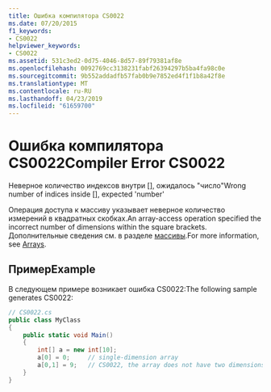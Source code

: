 ```yaml
---
title: Ошибка компилятора CS0022
ms.date: 07/20/2015
f1_keywords:
- CS0022
helpviewer_keywords:
- CS0022
ms.assetid: 531c3ed2-0d75-4046-8d57-89f79381af8e
ms.openlocfilehash: 0092769cc3138231fabf26394297b5ba4fa98c0e
ms.sourcegitcommit: 9b552addadfb57fab0b9e7852ed4f1f1b8a42f8e
ms.translationtype: MT
ms.contentlocale: ru-RU
ms.lasthandoff: 04/23/2019
ms.locfileid: "61659700"
---
```

# <a name="compiler-error-cs0022"></a><span data-ttu-id="69cb2-102">Ошибка компилятора CS0022</span><span class="sxs-lookup"><span data-stu-id="69cb2-102">Compiler Error CS0022</span></span>
<span data-ttu-id="69cb2-103">Неверное количество индексов внутри [], ожидалось "число"</span><span class="sxs-lookup"><span data-stu-id="69cb2-103">Wrong number of indices inside [], expected 'number'</span></span>  
  
 <span data-ttu-id="69cb2-104">Операция доступа к массиву указывает неверное количество измерений в квадратных скобках.</span><span class="sxs-lookup"><span data-stu-id="69cb2-104">An array-access operation specified the incorrect number of dimensions within the square brackets.</span></span> <span data-ttu-id="69cb2-105">Дополнительные сведения см. в разделе [массивы](../../csharp/programming-guide/arrays/index.md).</span><span class="sxs-lookup"><span data-stu-id="69cb2-105">For more information, see [Arrays](../../csharp/programming-guide/arrays/index.md).</span></span>  
  
## <a name="example"></a><span data-ttu-id="69cb2-106">Пример</span><span class="sxs-lookup"><span data-stu-id="69cb2-106">Example</span></span>  
 <span data-ttu-id="69cb2-107">В следующем примере возникает ошибка CS0022:</span><span class="sxs-lookup"><span data-stu-id="69cb2-107">The following sample generates CS0022:</span></span>  
  
```csharp  
// CS0022.cs  
public class MyClass  
{  
    public static void Main()  
    {  
        int[] a = new int[10];  
        a[0] = 0;     // single-dimension array  
        a[0,1] = 9;   // CS0022, the array does not have two dimensions  
    }  
}  
```
